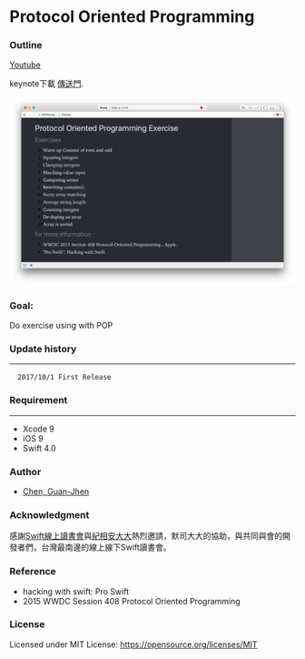 # Protocol Oriented Programming



### Outline
[Youtube](https://goo.gl/64k56Y)

keynote下載  [傳送門](/POP).<p>
!["ScreenShots"](/screenshot.png)


### Goal:
Do exercise using with POP

### Update history
-----------
      2017/10/1 First Release
                     
### Requirement
-----------

- Xcode 9
- iOS 9
- Swift 4.0


### Author
* [Chen, Guan-Jhen](https://goo.gl/USI7g5)

### Acknowledgment

感謝[Swift線上讀書會](http://bit.ly/2f15cS4)與[紀相安大大](http://bit.ly/2f1oUxg)熱烈邀請，默司大大的協助，與共同與會的開發者們，台灣最南邊的線上線下Swift讀書會。


### Reference
- hacking with swift: Pro Swift
- 2015 WWDC Session 408 Protocol Oriented Programming


### License
Licensed under MIT License: https://opensource.org/licenses/MIT
